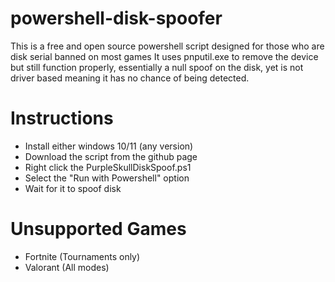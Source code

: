 # powershell-disk-spoofer
This is a free and open source powershell script designed for those who are disk serial banned on most games
It uses pnputil.exe to remove the device but still function properly, essentially a null spoof on the disk, yet 
is not driver based meaning it has no chance of being detected. 

# Instructions
- Install either windows 10/11 (any version) 
- Download the script from the github page
- Right click the PurpleSkullDiskSpoof.ps1
- Select the "Run with Powershell" option
- Wait for it to spoof disk

# Unsupported Games
- Fortnite (Tournaments only)
- Valorant (All modes)
